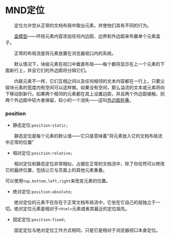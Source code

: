# MND定位

&emsp;&emsp;定位允许您从正常的文档布局中取出元素，并使他们具有不同的行为。   

&emsp;&emsp;[盒模型]()——环绕元素内容添加任何内边距、边界和外边距来布置单个元素盒子。  

&emsp;&emsp;正常的布局流是将元素放置在浏览器视口内的系统。  

&emsp;&emsp;默认情况下，块级元素在视口中垂直布局——每个都将显示在上一个元素的下面新行上，并且它们的外边距将分隔它们。  

&emsp;&emsp;内联元素不一样，它们互相之间以及任何相邻的文本内容都在一行上，只要父级块元素的宽度内有空间可以这样做。如果没有空间，那么溢流的文本或元素将向下移动到新行。如果两个相邻的元素都在其上设置边距，并且两个外边距接触，则两个外边距中较大者保留，较小的一个消失——这叫[外边距折叠]()。  

### position
* 静态定位:`position:static;`  

&emsp;&emsp;静态定位是每个元素的默认值——它只是意味着"将元素放入它的文档布局流中正常的位置"
* 相对定位:`position:relative;`  

&emsp;&emsp;相对定位和静态定位非常相似，占据在正常的文档流中，除了你任然可以修改它的最终位置，包括让它与页面上的其他元素重叠。 

可以使用`top,bottom,left,right`来改变元素的位置。

* 绝对定位:`position:absolute;`  

&emsp;&emsp;绝对定位的元素不在存在于正常文档布局流中，它坐在它自己的层独立于一切。绝对定位元素是相对于`<html>`元素或者其最近的定位祖先。  
* 固定定位:`position:fixed;`  

&emsp;&emsp;固定定位与绝对定位工作方式相同，只是它是相对于浏览器视口本身定位。

